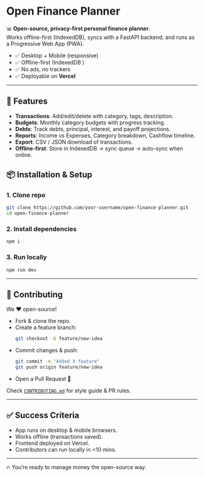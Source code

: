 # Open Finance Planner 

📊 **Open-source, privacy-first personal finance planner**.  
Works offline-first (IndexedDB), syncs with a FastAPI backend, and runs as a Progressive Web App (PWA).  

- ✅ Desktop + Mobile (responsive)  
- ✅ Offline-first (IndexedDB )  
- ✅ No ads, no trackers  
- ✅ Deployable on **Vercel**   

---

## 🚀 Features

- **Transactions**: Add/edit/delete with category, tags, description.  
- **Budgets**: Monthly category budgets with progress tracking.  
- **Debts**: Track debts, principal, interest, and payoff projections.  
- **Reports**: Income vs Expenses, Category breakdown, Cashflow timeline.  
- **Export**: CSV / JSON download of transactions.  
- **Offline-first**: Store in IndexedDB → sync queue → auto-sync when online.  

## 📦 Installation & Setup

### 1. Clone repo
```bash
git clone https://github.com/your-username/open-finance-planner.git
cd open-finance-planner
```

### 2. Install dependencies
```bash
npm i
```

### 3. Run locally
```bash
npm run dev
```

---

## 🤝 Contributing

We ❤️ open-source!  

- Fork & clone the repo.  
- Create a feature branch:  
  ```bash
  git checkout -b feature/new-idea
  ```
- Commit changes & push:  
  ```bash
  git commit -m "Added X feature"
  git push origin feature/new-idea
  ```
- Open a Pull Request 🎉  

Check [`CONTRIBUTING.md`](./CONTRIBUTING.md) for style guide & PR rules.  

---

## ✅ Success Criteria

- App runs on desktop & mobile browsers.  
- Works offline (transactions saved).  
- Frontend deployed on Vercel.  
- Contributors can run locally in <10 mins.  

---

🔥 You’re ready to manage money the open-source way.  
